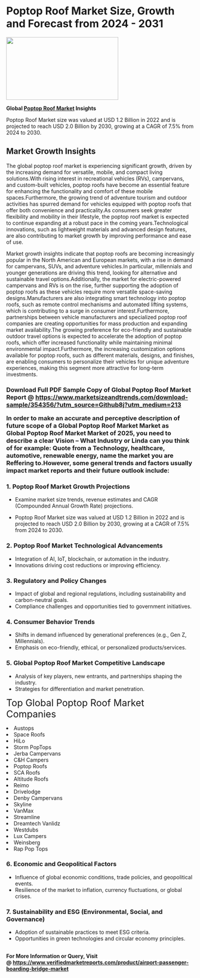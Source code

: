 <H1>Poptop Roof Market Size, Growth and Forecast from 2024 - 2031</H1><img class="aligncenter size-medium wp-image-584254" src="https://thirdeyenews.in/wp-content/uploads/2024/09/Global-Market-Research-300x168.jpeg" alt="" width="300" height="168" /><p><strong>Global&nbsp;<a href="https://www.marketsizeandtrends.com/download-sample/354356/?utm_source=Github8j?utm_medium=213">Poptop Roof Market</a> Insights</strong></p><p>Poptop Roof Market size was valued at USD 1.2 Billion in 2022 and is projected to reach USD 2.0 Billion by 2030, growing at a CAGR of 7.5% from 2024 to 2030.</p><p><h2>Market Growth Insights</h2> <p>The global poptop roof market is experiencing significant growth, driven by the increasing demand for versatile, mobile, and compact living solutions.With rising interest in recreational vehicles (RVs), campervans, and custom-built vehicles, poptop roofs have become an essential feature for enhancing the functionality and comfort of these mobile spaces.Furthermore, the growing trend of adventure tourism and outdoor activities has spurred demand for vehicles equipped with poptop roofs that offer both convenience and practicality.As consumers seek greater flexibility and mobility in their lifestyle, the poptop roof market is expected to continue expanding at a robust pace in the coming years.Technological innovations, such as lightweight materials and advanced design features, are also contributing to market growth by improving performance and ease of use.</p> <p>Market growth insights indicate that poptop roofs are becoming increasingly popular in the North American and European markets, with a rise in demand for campervans, SUVs, and adventure vehicles.In particular, millennials and younger generations are driving this trend, looking for alternative and sustainable travel options.Additionally, the market for electric-powered campervans and RVs is on the rise, further supporting the adoption of poptop roofs as these vehicles require more versatile space-saving designs.Manufacturers are also integrating smart technology into poptop roofs, such as remote control mechanisms and automated lifting systems, which is contributing to a surge in consumer interest.Furthermore, partnerships between vehicle manufacturers and specialized poptop roof companies are creating opportunities for mass production and expanding market availability.The growing preference for eco-friendly and sustainable outdoor travel options is expected to accelerate the adoption of poptop roofs, which offer increased functionality while maintaining minimal environmental impact.Furthermore, the increasing customization options available for poptop roofs, such as different materials, designs, and finishes, are enabling consumers to personalize their vehicles for unique adventure experiences, making this segment more attractive for long-term investments.<h3></p><p><span class=""><strong>Download Full PDF Sample Copy of Global Poptop Roof Market Report</strong> @ <a href="https://www.marketsizeandtrends.com/download-sample/354356/?utm_source=Github8j?utm_medium=213" target="_blank">https://www.marketsizeandtrends.com/download-sample/354356/?utm_source=Github8j?utm_medium=213</a></span></p><p>In order to make an accurate and perceptive description of future scope of a Global&nbsp;Poptop Roof Market Market as Global&nbsp;Poptop Roof Market Market of 2025, you need to describe a clear Vision &ndash; What Industry or Linda can you think of for example: Quote from a Technology, healthcare, automotive, renewable energy, name the market you are Reffering to.However, some general trends and factors usually impact market reports and their future outlook include:</p><h3>1.&nbsp;<strong>Poptop Roof Market Growth Projections</strong></h3><ul><li>Examine market size trends, revenue estimates and CAGR (Compounded Annual Growth Rate) projections.</li><li><p>Poptop Roof Market size was valued at USD 1.2 Billion in 2022 and is projected to reach USD 2.0 Billion by 2030, growing at a CAGR of 7.5% from 2024 to 2030.</p></li></ul><h3>2.&nbsp;<strong>Poptop Roof Market Technological Advancements</strong></h3><ul><li>Integration of AI, IoT, blockchain, or automation in the industry.</li><li>Innovations driving cost reductions or improving efficiency.</li></ul><h3>3.&nbsp;<strong>Regulatory and Policy Changes</strong></h3><ul><li>Impact of global and regional regulations, including sustainability and carbon-neutral goals.</li><li>Compliance challenges and opportunities tied to government initiatives.</li></ul><h3>4.&nbsp;<strong>Consumer Behavior Trends</strong></h3><ul><li>Shifts in demand influenced by generational preferences (e.g., Gen Z, Millennials).</li><li>Emphasis on eco-friendly, ethical, or personalized products/services.</li></ul><h3>5.&nbsp;<strong>Global Poptop Roof Market Competitive Landscape</strong></h3><ul><li>Analysis of key players, new entrants, and partnerships shaping the industry.</li><li>Strategies for differentiation and market penetration.</li></ul><p data-pm-slice="1 1 []"><span style="color: inherit; font-family: inherit; font-size: 25px;">Top Global Poptop Roof Market Companies</span></p><div class="" data-test-id=""><p><li>Austops</li><li> Space Roofs</li><li> HiLo</li><li> Storm PopTops</li><li> Jerba Campervans</li><li> C&H Campers</li><li> Poptop Roofs</li><li> SCA Roofs</li><li> Altitude Roofs</li><li> Reimo</li><li> Drivelodge</li><li> Denby Campervans</li><li> Skyline</li><li> VanMax</li><li> Streamline</li><li> Dreamtech Vanlidz</li><li> Westdubs</li><li> Lux Campers</li><li> Weinsberg</li><li> Rap Pop Tops</li></p></div><h3>6.&nbsp;<strong>Economic and Geopolitical Factors</strong></h3><ul><li>Influence of global economic conditions, trade policies, and geopolitical events.</li><li>Resilience of the market to inflation, currency fluctuations, or global crises.</li></ul><h3>7.&nbsp;<strong>Sustainability and ESG (Environmental, Social, and Governance)</strong></h3><ul><li>Adoption of sustainable practices to meet ESG criteria.</li><li>Opportunities in green technologies and circular economy principles.</li></ul><h2><strong style="font-size: 14px;">For More Information or Query, Visit @&nbsp;</strong><a style="background-color: #ffffff; font-size: 14px;" href="https://www.marketsizeandtrends.com/report/poptop-roof-market/" target="_blank">https://www.verifiedmarketreports.com/product/airport-passenger-boarding-bridge-market</a></h2>